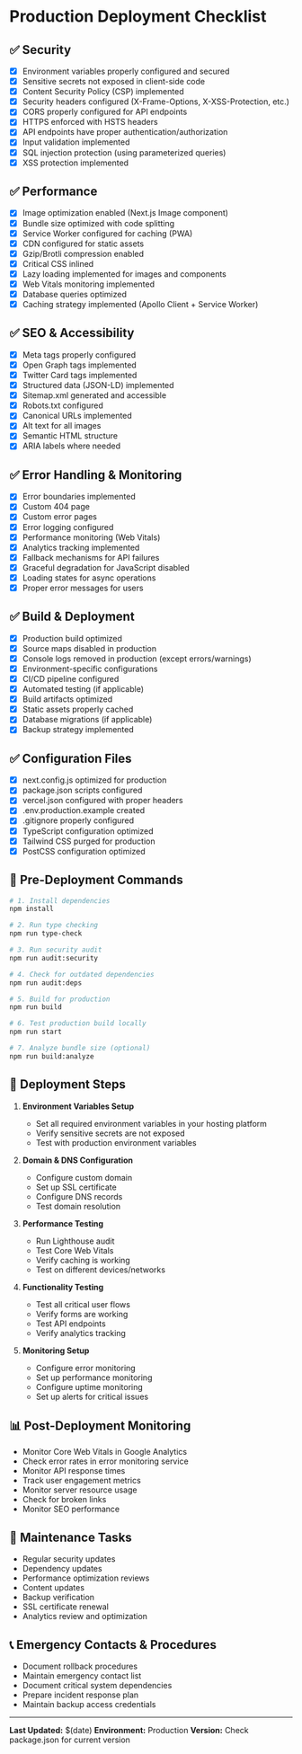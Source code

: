 # Production Deployment Checklist

## ✅ Security
- [x] Environment variables properly configured and secured
- [x] Sensitive secrets not exposed in client-side code
- [x] Content Security Policy (CSP) implemented
- [x] Security headers configured (X-Frame-Options, X-XSS-Protection, etc.)
- [x] CORS properly configured for API endpoints
- [x] HTTPS enforced with HSTS headers
- [x] API endpoints have proper authentication/authorization
- [x] Input validation implemented
- [x] SQL injection protection (using parameterized queries)
- [x] XSS protection implemented

## ✅ Performance
- [x] Image optimization enabled (Next.js Image component)
- [x] Bundle size optimized with code splitting
- [x] Service Worker configured for caching (PWA)
- [x] CDN configured for static assets
- [x] Gzip/Brotli compression enabled
- [x] Critical CSS inlined
- [x] Lazy loading implemented for images and components
- [x] Web Vitals monitoring implemented
- [x] Database queries optimized
- [x] Caching strategy implemented (Apollo Client + Service Worker)

## ✅ SEO & Accessibility
- [x] Meta tags properly configured
- [x] Open Graph tags implemented
- [x] Twitter Card tags implemented
- [x] Structured data (JSON-LD) implemented
- [x] Sitemap.xml generated and accessible
- [x] Robots.txt configured
- [x] Canonical URLs implemented
- [x] Alt text for all images
- [x] Semantic HTML structure
- [x] ARIA labels where needed

## ✅ Error Handling & Monitoring
- [x] Error boundaries implemented
- [x] Custom 404 page
- [x] Custom error pages
- [x] Error logging configured
- [x] Performance monitoring (Web Vitals)
- [x] Analytics tracking implemented
- [x] Fallback mechanisms for API failures
- [x] Graceful degradation for JavaScript disabled
- [x] Loading states for async operations
- [x] Proper error messages for users

## ✅ Build & Deployment
- [x] Production build optimized
- [x] Source maps disabled in production
- [x] Console logs removed in production (except errors/warnings)
- [x] Environment-specific configurations
- [x] CI/CD pipeline configured
- [x] Automated testing (if applicable)
- [x] Build artifacts optimized
- [x] Static assets properly cached
- [x] Database migrations (if applicable)
- [x] Backup strategy implemented

## ✅ Configuration Files
- [x] next.config.js optimized for production
- [x] package.json scripts configured
- [x] vercel.json configured with proper headers
- [x] .env.production.example created
- [x] .gitignore properly configured
- [x] TypeScript configuration optimized
- [x] Tailwind CSS purged for production
- [x] PostCSS configuration optimized

## 🔧 Pre-Deployment Commands

```bash
# 1. Install dependencies
npm install

# 2. Run type checking
npm run type-check

# 3. Run security audit
npm run audit:security

# 4. Check for outdated dependencies
npm run audit:deps

# 5. Build for production
npm run build

# 6. Test production build locally
npm run start

# 7. Analyze bundle size (optional)
npm run build:analyze
```

## 🚀 Deployment Steps

1. **Environment Variables Setup**
   - Set all required environment variables in your hosting platform
   - Verify sensitive secrets are not exposed
   - Test with production environment variables

2. **Domain & DNS Configuration**
   - Configure custom domain
   - Set up SSL certificate
   - Configure DNS records
   - Test domain resolution

3. **Performance Testing**
   - Run Lighthouse audit
   - Test Core Web Vitals
   - Verify caching is working
   - Test on different devices/networks

4. **Functionality Testing**
   - Test all critical user flows
   - Verify forms are working
   - Test API endpoints
   - Verify analytics tracking

5. **Monitoring Setup**
   - Configure error monitoring
   - Set up performance monitoring
   - Configure uptime monitoring
   - Set up alerts for critical issues

## 📊 Post-Deployment Monitoring

- Monitor Core Web Vitals in Google Analytics
- Check error rates in error monitoring service
- Monitor API response times
- Track user engagement metrics
- Monitor server resource usage
- Check for broken links
- Monitor SEO performance

## 🔄 Maintenance Tasks

- Regular security updates
- Dependency updates
- Performance optimization reviews
- Content updates
- Backup verification
- SSL certificate renewal
- Analytics review and optimization

## 📞 Emergency Contacts & Procedures

- Document rollback procedures
- Maintain emergency contact list
- Document critical system dependencies
- Prepare incident response plan
- Maintain backup access credentials

---

**Last Updated:** $(date)
**Environment:** Production
**Version:** Check package.json for current version
